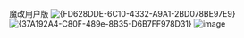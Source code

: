 魔改用户版 
![{FD628DDE-6C10-4332-A9A1-2BD078BE97E9}](https://github.com/19910205/dujiaoka-/assets/117512395/d116ce31-1ebc-4cf7-a3de-0aabaa63449a)
![{37A192A4-C80F-489e-8B35-D6B7FF978D31}](https://github.com/19910205/dujiaoka-/assets/117512395/c5046204-e3ea-4c05-a917-156ed4e71eb0)
![image](https://github.com/19910205/dujiaoka-/assets/117512395/7b0759f9-92c2-46d1-9e58-356fad1cf207)

